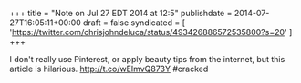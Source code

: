+++
title = "Note on Jul 27 EDT 2014 at 12:5"
publishdate = 2014-07-27T16:05:11+00:00
draft = false
syndicated = [ 'https://twitter.com/chrisjohndeluca/status/493426886572535800?s=20' ]
+++

I don't really use Pinterest, or apply beauty tips from the internet, but this article is hilarious. http://t.co/wEImvQ873Y #cracked
